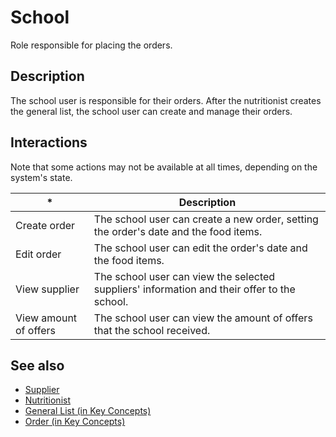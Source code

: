 # School

Role responsible for placing the orders.

## Description

The school user is responsible for their orders. After the nutritionist creates the general list, the school user can create and manage their orders.

## Interactions

Note that some actions may not be available at all times, depending on the system's state.

| *     | Description                                                                                          |
|-----------------|------------------------------------------------------------------------------------------------------|
| Create order    | The school user can create a new order, setting the order's date and the food items.                 |
| Edit order      | The school user can edit the order's date and the food items.                                         |
| View supplier   | The school user can view the selected suppliers' information and their offer to the school.  |
| View amount of offers | The school user can view the amount of offers that the school received.  |

## See also

- [Supplier](supplier.md)
- [Nutritionist](nutritionist.md)
- [General List (in Key Concepts)](../keyconcepts.md#general-list)
- [Order (in Key Concepts)](../keyconcepts.md#order)